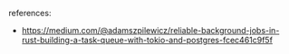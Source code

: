 references:

- <https://medium.com/@adamszpilewicz/reliable-background-jobs-in-rust-building-a-task-queue-with-tokio-and-postgres-fcec461c9f5f>
